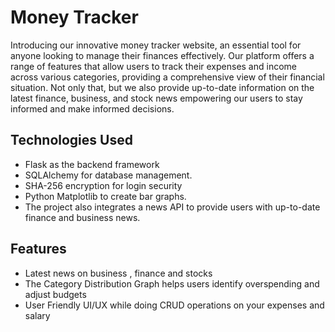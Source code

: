 
# Money Tracker

Introducing our innovative money tracker website, an essential tool for anyone looking to manage their finances effectively. Our platform offers a range of features that allow users to track their expenses and income across various categories, providing a comprehensive view of their financial situation. Not only that, but we also provide up-to-date information on the latest finance, business, and stock news empowering our users to stay informed and make informed decisions.


## Technologies Used
 
- Flask as the backend framework 
- SQLAlchemy for database management. 
- SHA-256 encryption for login security
- Python Matplotlib to create bar graphs. 
- The project also integrates a news API to provide users with up-to-date finance and business news.

## Features

- Latest news on business , finance and stocks
- The Category Distribution Graph helps users identify   overspending and adjust budgets
- User Friendly UI/UX while doing CRUD operations on your expenses and salary



